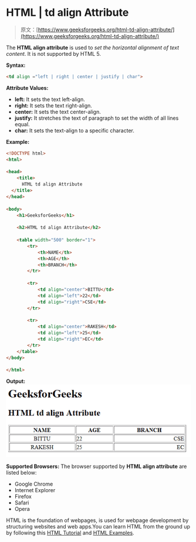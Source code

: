 # HTML | td align Attribute

> 原文：[https://www.geeksforgeeks.org/html-td-align-attribute/](https://www.geeksforgeeks.org/html-td-align-attribute/)

The **HTML <td> align attribute** is used to *set the horizontal alignment of text content*. It is not supported by HTML 5.

**Syntax:**

```html
<td align ="left | right | center | justify | char">
```

**Attribute Values:**

*   **left:** It sets the text left-align.
*   **right:** It sets the text right-align.
*   **center:** It sets the text center-align.
*   **justify:** It stretches the text of paragraph to set the width of all lines equal.
*   **char:** It sets the text-align to a specific character.

**Example:**

```html
<!DOCTYPE html>
<html>

<head>
    <title>
      HTML td align Attribute
  </title>
</head>

<body>
    <h1>GeeksforGeeks</h1>

    <h2>HTML td align Attribute</h2>

    <table width="500" border="1">
        <tr>
            <th>NAME</th>
            <th>AGE</th>
            <th>BRANCH</th>
        </tr>

        <tr>
            <td align="center">BITTU</td>
            <td align="left">22</td>
            <td align="right">CSE</td>
        </tr>

        <tr>
            <td align="center">RAKESH</td>
            <td align="left">25</td>
            <td align="right">EC</td>
        </tr>
    </table>
</body>

</html>
```

**Output:**
![](img/d97787d217443be60ca46ad890d8fa7e.png)

**Supported Browsers:** The browser supported by **HTML <td> align attribute** are listed below:

*   Google Chrome
*   Internet Explorer
*   Firefox
*   Safari
*   Opera

HTML is the foundation of webpages, is used for webpage development by structuring websites and web apps.You can learn HTML from the ground up by following this [HTML Tutorial](https://www.geeksforgeeks.org/html-tutorials/) and [HTML Examples](https://www.geeksforgeeks.org/html-examples/).
